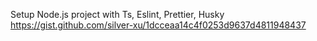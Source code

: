 Setup Node.js project with Ts, Eslint, Prettier, Husky
https://gist.github.com/silver-xu/1dcceaa14c4f0253d9637d4811948437
